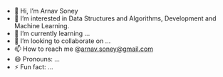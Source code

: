 - 👋 Hi, I’m Arnav Soney
- 👀 I’m interested in Data Structures and Algorithms, Development and Machine Learning.
- 🌱 I’m currently learning ...
- 💞️ I’m looking to collaborate on ...
- 📫 How to reach me @arnav.soney@gmail.com
- 😄 Pronouns: ...
- ⚡ Fun fact: ...

<!---
Arnav-Soney/Arnav-Soney is a ✨ special ✨ repository because its `README.md` (this file) appears on your GitHub profile.
You can click the Preview link to take a look at your changes.
--->
